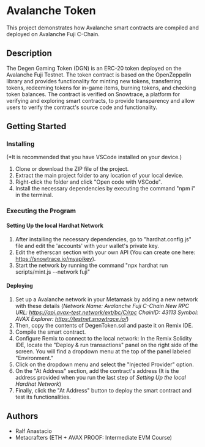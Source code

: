 # Avalanche Token

This project demonstrates how Avalanche smart contracts are compiled and deployed on Avalanche Fuji C-Chain.

## Description

The Degen Gaming Token (DGN) is an ERC-20 token deployed on the Avalanche Fuji Testnet. The token contract is based on the OpenZeppelin library and provides functionality for minting new tokens, transferring tokens, redeeming tokens for in-game items, burning tokens, and checking token balances. The contract is verified on Snowtrace, a platform for verifying and exploring smart contracts, to provide transparency and allow users to verify the contract's source code and functionality.

## Getting Started

### Installing

(*It is recommended that you have VSCode installed on your device.)

1. Clone or download the ZIP file of the project.
2. Extract the main project folder to any location of your local device.
3. Right-click the folder and click "Open code with VSCode".
4. Install the necessary dependencies by executing the command "npm i" in the terminal.

### Executing the Program

#### Setting Up the local Hardhat Network

1. After installing the necessary dependencies, go to "hardhat.config.js" file and edit the 'accounts' with your wallet's private key.
2. Edit the etherscan section with your own API (You can create one here: https://snowtrace.io/myapikey).
3. Start the network by running the command "npx hardhat run scripts/mint.js --network fuji"

#### Deploying
1. Set up a Avalanche network in your Metamask by adding a new network with these details (*Network Name: Avalanche Fuji C-Chain New RPC URL: https://api.avax-test.network/ext/bc/C/rpc ChainID: 43113 Symbol: AVAX Explorer: https://testnet.snowtrace.io/*)
2. Then, copy the contents of DegenToken.sol and paste it on Remix IDE.
3. Compile the smart contract.
4. Configure Remix to connect to the local network: In the Remix Solidity IDE, locate the "Deploy & run transactions" panel on the right side of the screen. You will find a dropdown menu at the top of the panel labeled "Environment."
5. Click on the dropdown menu and select the "Injected Provider" option.
6. On the "At Address" section, add the contract's address (It is the address provided when you run the last step of *Setting Up the local Hardhat Network*)
7. Finally, click the "At Address" button to deploy the smart contract and test its functionalities.


## Authors

- Ralf Anastacio
- Metacrafters (ETH + AVAX PROOF: Intermediate EVM Course)
